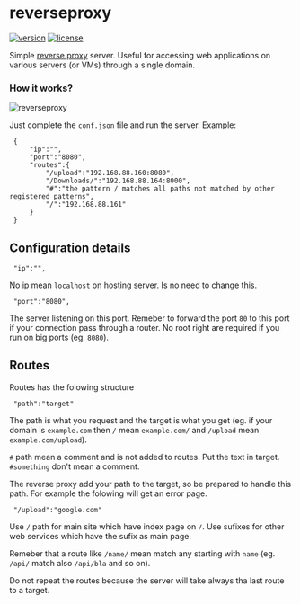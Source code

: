 reverseproxy
====
[![version](https://img.shields.io/badge/version-1.0.1-blue.svg)](https://github.com/geosoft1/reverseproxy/archive/master.zip)
[![license](https://img.shields.io/badge/license-gpl-blue.svg)](https://github.com/geosoft1/reverseproxy/blob/master/LICENSE)

Simple [reverse proxy](https://en.wikipedia.org/wiki/Reverse_proxy) server. Useful for accessing web applications on various servers (or VMs) through a single domain.

### How it works?

![reverseproxy](https://user-images.githubusercontent.com/6298396/36028867-5e549ea4-0da9-11e8-8ecf-62546e95ca5c.png)

Just complete the `conf.json` file and run the server. Example:

     {
         "ip":"",
         "port":"8080",
         "routes":{
		     "/upload":"192.168.88.160:8080",
     	     "/Downloads/":"192.168.88.164:8000",
     	     "#":"the pattern / matches all paths not matched by other registered patterns",
     	     "/":"192.168.88.161"
         }
     }

## Configuration details

     "ip":"",

No ip mean `localhost` on hosting server. Is no need to change this.

     "port":"8080",

The server listening on this port. Remeber to forward the port `80` to this port if your connection pass through a router. No root right are required if you run on big ports (eg. `8080`).

## Routes

Routes has the folowing structure

     "path":"target"

The path is what you request and the target is what you get (eg. if your domain is `example.com` then `/` mean `example.com/` and `/upload` mean `example.com/upload`).

`#` path mean a comment and is not added to routes. Put the text in target. `#something` don't mean a comment.

The reverse proxy add your path to the target, so be prepared to handle this path. For example the folowing will get an error page.

     "/upload":"google.com"

Use `/` path for main site which have index page on `/`. Use sufixes for other web services which have the sufix as main page.

Remeber that a route like `/name/` mean match any starting with `name` (eg. `/api/` match also `/api/bla` and so on).

Do not repeat the routes because the server will take always tha last route to a target.

